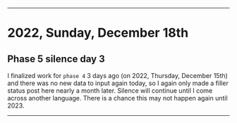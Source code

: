 
***

# 2022, Sunday, December 18th

## Phase 5 silence day 3

I finalized work for `phase 4` 3 days ago (on 2022, Thursday, December 15th) and there was no new data to input again today, so I again only made a filler status post here nearly a month later. Silence will continue until I come across another language. There is a chance this may not happen again until 2023.

<!-- Today wasn't planned to be a development day for new repositories. I am taking a temporary break from it to work on other projects. If I can gather more languages, I might start phase 4 (2022) earlier. <!-- Work is being done to get the [`Learn`](https://github.com/seanpm2001/Learn/) repository back up to date, as I couldn't keep up in the last 3 days of phase 3 of 2022. The current phase finished yesterday (2022, Tuesday, November 29th) new repositories are expected to start being created at an unknown time in 2022 December. !--> 

<!-- This is the end of phase 4 (2022) of the acceleration project for `seanpm2001/Learn`. !-->

***
